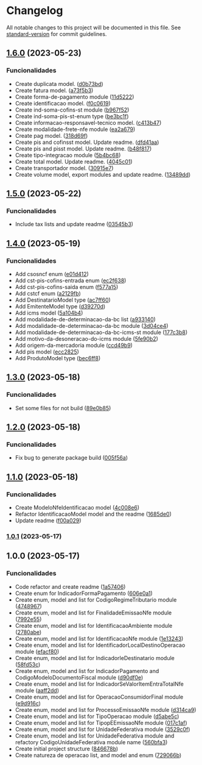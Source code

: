 # Changelog

All notable changes to this project will be documented in this file. See [standard-version](https://github.com/conventional-changelog/standard-version) for commit guidelines.

## [1.6.0](https://github.com/pcfmello/invoice-params-lib/compare/v1.5.0...v1.6.0) (2023-05-23)

### Funcionalidades

- Create duplicata model. ([d0b73bd](https://github.com/pcfmello/invoice-params-lib/commit/d0b73bd2f0eb5500f87438dbbc72ed8fb9cfe079))
- Create fatura model. ([a73f5b3](https://github.com/pcfmello/invoice-params-lib/commit/a73f5b3f2842dffb0775d166854058761ad36a65))
- Create forma-de-pagamento module ([11d5222](https://github.com/pcfmello/invoice-params-lib/commit/11d5222610708a056fd4e49a8fdd57d84a0ba094))
- Create identificacao model. ([f0c0619](https://github.com/pcfmello/invoice-params-lib/commit/f0c06194b05f56a98f8fdb353c9e9a2b367cb076))
- Create ind-soma-cofins-st module ([b967f52](https://github.com/pcfmello/invoice-params-lib/commit/b967f521cb6b7eaea2191e907a1954ee55243c17))
- Create ind-soma-pis-st-enum type ([be3bc1f](https://github.com/pcfmello/invoice-params-lib/commit/be3bc1f95b9050bcb45af4b2ec7a5dce56050ebc))
- Create informacao-responsavel-tecnico model. ([c413b47](https://github.com/pcfmello/invoice-params-lib/commit/c413b4747d6a8b1493dd2a462e74921e62b0554e))
- Create modalidade-frete-nfe module ([ea2a679](https://github.com/pcfmello/invoice-params-lib/commit/ea2a6799bd2e36227d9769f5debec3b064daa106))
- Create pag model. ([318d69f](https://github.com/pcfmello/invoice-params-lib/commit/318d69f7c92342bf6b8a1937a0e4a0d648f48895))
- Create pis and cofinsst model. Update readme. ([dfd41aa](https://github.com/pcfmello/invoice-params-lib/commit/dfd41aa4f027e19e167dddacddad07d1bf018d01))
- Create pis and pisst model. Update readme. ([b48f817](https://github.com/pcfmello/invoice-params-lib/commit/b48f81778d6bfafbb27a523b396c9bb3773f6cf8))
- Create tipo-integracao module ([5b4bc68](https://github.com/pcfmello/invoice-params-lib/commit/5b4bc68eea7a16e722d41c8ef6ff3bf81a00047b))
- Create total model. Update readme. ([4045c01](https://github.com/pcfmello/invoice-params-lib/commit/4045c0191deb0f7fe9674291a8ccb28e4d4711a9))
- Create transportador model. ([30915e7](https://github.com/pcfmello/invoice-params-lib/commit/30915e7da0b58f47e29d764027268c599ce0d672))
- Create volume model, export modules and update readme. ([13489dd](https://github.com/pcfmello/invoice-params-lib/commit/13489ddc496665f3b5b4f92eed655542579bd833))

## [1.5.0](https://github.com/pcfmello/invoice-params-lib/compare/v1.4.0...v1.5.0) (2023-05-22)

### Funcionalidades

- Include tax lists and update readme ([03545b3](https://github.com/pcfmello/invoice-params-lib/commit/03545b3a41fbf0e1021b959caca1dd07bd593527))

## [1.4.0](https://github.com/pcfmello/invoice-params-lib/compare/v1.3.0...v1.4.0) (2023-05-19)

### Funcionalidades

- Add csosncf enum ([e01d412](https://github.com/pcfmello/invoice-params-lib/commit/e01d412d2c8d7731c73342d3104f8dc7f889d2d7))
- Add cst-pis-cofins-entrada enum ([ec2f638](https://github.com/pcfmello/invoice-params-lib/commit/ec2f6383c01e2394779f8756cd44656e4de33c62))
- Add cst-pis-cofins-saida enum ([f577a15](https://github.com/pcfmello/invoice-params-lib/commit/f577a15d8193ff3f2db8a546d1d7f619a27d7318))
- Add cstcf enum ([a2129fb](https://github.com/pcfmello/invoice-params-lib/commit/a2129fbf75d3cb85be99277daa5655cd3c4b8ac4))
- Add DestinatarioModel type ([ac7ff60](https://github.com/pcfmello/invoice-params-lib/commit/ac7ff60e2f93b2ceca25779c3c852c6d6d6136ec))
- Add EmitenteModel type ([d39270d](https://github.com/pcfmello/invoice-params-lib/commit/d39270d7351bab505e6e6d3cfb2ec77f79c0ebb8))
- Add icms model ([5a104b4](https://github.com/pcfmello/invoice-params-lib/commit/5a104b4dff1f15ae4c2f03b5da4c6dad032447d0))
- Add modalidade-de-determinacao-da-bc list ([a933140](https://github.com/pcfmello/invoice-params-lib/commit/a9331407b408504f342fa1c267c2f6edfb71086e))
- Add modalidade-de-determinacao-da-bc module ([3d04ce4](https://github.com/pcfmello/invoice-params-lib/commit/3d04ce45596216682075cb45e88a860487402206))
- Add modalidade-de-determinacao-da-bc-icms-st module ([177c3b8](https://github.com/pcfmello/invoice-params-lib/commit/177c3b836b8dcca5e961639b5e9d0a1559118000))
- Add motivo-da-desoneracao-do-icms module ([5fe90b2](https://github.com/pcfmello/invoice-params-lib/commit/5fe90b2bdaeeee309b21baa245e56183f4bf7198))
- Add origem-da-mercadoria module ([ccd49b9](https://github.com/pcfmello/invoice-params-lib/commit/ccd49b90a40acd0c2caf2bb8773e0c7903702e87))
- Add pis model ([ecc2825](https://github.com/pcfmello/invoice-params-lib/commit/ecc28251dd24572204caa1dfa8bd76ad85bf1f2b))
- Add ProdutoModel type ([bec6ff8](https://github.com/pcfmello/invoice-params-lib/commit/bec6ff8154cb9b52ca5dda24b2645d856a5aae8a))

## [1.3.0](https://github.com/pcfmello/invoice-params-lib/compare/v1.2.0...v1.3.0) (2023-05-18)

### Funcionalidades

- Set some files for not build ([89e0b85](https://github.com/pcfmello/invoice-params-lib/commit/89e0b85eda75158e43daeaccc339a8d2736f531f))

## [1.2.0](https://github.com/pcfmello/invoice-params-lib/compare/v1.1.0...v1.2.0) (2023-05-18)

### Funcionalidades

- Fix bug to generate package build ([005f56a](https://github.com/pcfmello/invoice-params-lib/commit/005f56afe69ca026e2f00b7c0e48a9e49d7e5d79))

## [1.1.0](https://github.com/pcfmello/invoice-params-lib/compare/v1.0.0...v1.1.0) (2023-05-18)

### Funcionalidades

- Create ModeloNfeIdentificacao model ([4c008e6](https://github.com/pcfmello/invoice-params-lib/commit/4c008e6482886213fe7204711bd71095a2850034))
- Refactor IdentificacaoModel model and the readme ([1685de0](https://github.com/pcfmello/invoice-params-lib/commit/1685de02b592fa5294d73bab77971ee054bd443a))
- Update readme ([f00a029](https://github.com/pcfmello/invoice-params-lib/commit/f00a029fdfce72a7212d9bdb150f5f175251559f))

### [1.0.1](https://github.com/pcfmello/invoice-params-lib/compare/v1.0.0...v1.0.1) (2023-05-17)

## 1.0.0 (2023-05-17)

### Funcionalidades

- Code refactor and create readme ([1a57406](https://github.com/pcfmello/invoice-params-lib/commit/1a574069bbbb85aeacd408fbf757b26580739f09))
- Create enum for IndicadorFormaPagamento ([606e0a1](https://github.com/pcfmello/invoice-params-lib/commit/606e0a1985be84485585ed890b5d159933550f7a))
- Create enum, model and list for CodigoRegimeTributario module ([4748967](https://github.com/pcfmello/invoice-params-lib/commit/474896715ca61919ad2af2b8efe5ad9e1f62c273))
- Create enum, model and list for FinalidadeEmissaoNfe module ([7992e55](https://github.com/pcfmello/invoice-params-lib/commit/7992e55b456d29cefe3d414af125553495d59d6d))
- Create enum, model and list for IdentificacaoAmbiente module ([2780abe](https://github.com/pcfmello/invoice-params-lib/commit/2780abe81fe242ea49480a6db22c66e5705efd1d))
- Create enum, model and list for IdentificacaoNfe module ([1e13243](https://github.com/pcfmello/invoice-params-lib/commit/1e132432f025d66d24874eb93fce743b90ba1737))
- Create enum, model and list for IdentificadorLocalDestinoOperacao module ([efacf80](https://github.com/pcfmello/invoice-params-lib/commit/efacf805447f847a1fc14b7638a76e5e26b48ed1))
- Create enum, model and list for IndicadorIeDestinatario module ([58fd53c](https://github.com/pcfmello/invoice-params-lib/commit/58fd53c5318d0d487deb34b24df65cf608e23de7))
- Create enum, model and list for IndicadorPagamento and CodigoModeloDocumentoFiscal module ([d90df0e](https://github.com/pcfmello/invoice-params-lib/commit/d90df0e79c64c8d7109de7f9bec09034d142fe05))
- Create enum, model and list for IndicadorSeValorItemEntraTotalNfe module ([aaff2dd](https://github.com/pcfmello/invoice-params-lib/commit/aaff2dd66004230b5f73d0943da88f376ab8f037))
- Create enum, model and list for OperacaoConsumidorFinal module ([e9d916c](https://github.com/pcfmello/invoice-params-lib/commit/e9d916c429e2a6f701a232dd97f54cbe8dc7f0d8))
- Create enum, model and list for ProcessoEmissaoNfe module ([d314ca9](https://github.com/pcfmello/invoice-params-lib/commit/d314ca99321927ac4de801bd8852978f922cefb0))
- Create enum, model and list for TipoOperacao module ([d5abe5c](https://github.com/pcfmello/invoice-params-lib/commit/d5abe5c26987c9faf5b1532a034fe3d40c980e3b))
- Create enum, model and list for TipopEEmissaoNfe module ([017c1af](https://github.com/pcfmello/invoice-params-lib/commit/017c1afc2a82055ca0a9610013af2209bbcf2c3c))
- Create enum, model and list for UnidadeFederativa module ([3529c0f](https://github.com/pcfmello/invoice-params-lib/commit/3529c0f03f683beb6215845ec7246b71f0b9c9e6))
- Create enum, model and list for UnidadeFederativa module and refactory CodigoUnidadeFederativa module name ([560bfa3](https://github.com/pcfmello/invoice-params-lib/commit/560bfa3e2ab203319384672b73df9021bcb21173))
- Create initial project structure ([846678b](https://github.com/pcfmello/invoice-params-lib/commit/846678bae0aff3e87bae66f41e46c7da225db274))
- Create natureza de operacao list, and model and enum ([729066b](https://github.com/pcfmello/invoice-params-lib/commit/729066ba3b87d5ed7992b892cf3569f3566beaa2))
